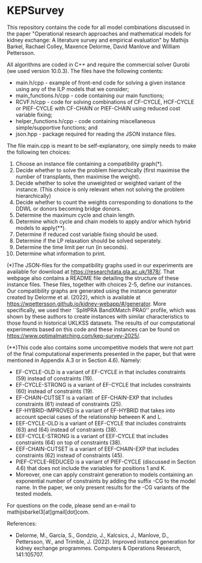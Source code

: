 # KEPSurvey
This repository contains the code for all model combinations discussed in the paper "Operational research approaches and mathematical models for kidney exchange: A literature survey and empirical evaluation" by Mathijs Barkel, Rachael Colley, Maxence Delorme, David Manlove and William Pettersson.

All algorithms are coded in C++ and require the commercial solver Gurobi (we used version 10.0.3). The files have the following contents:
- main.h/cpp             - example of front-end code for solving a given instance using any of the ILP models that we consider;
- main_functions.h/cpp   - code containing our main functions;
- RCVF.h/cpp             - code for solving combinations of CF-CYCLE, HCF-CYCLE or PIEF-CYCLE with CF-CHAIN or PIEF-CHAIN using reduced cost variable fixing;
- helper_functions.h/cpp - code containing miscellaneous simple/supportive functions; and
- json.hpp               - package required for reading the JSON instance files.

The file main.cpp is meant to be self-explanatory, one simply needs to make the following ten choices:
1. Choose an instance file containing a compatibility graph(*).
2. Decide whether to solve the problem hierarchically (first maximise the number of transplants, then maximise the weight).
3. Decide whether to solve the unweighted or weighted variant of the instance. (This choice is only relevant when not solving the problem hierarchically)
4. Decide whether to count the weights corresponding to donations to the DDWL or donors becoming bridge donors.
5. Determine the maximum cycle and chain length.
6. Determine which cycle and chain models to apply and/or which hybrid models to apply(**).
7. Determine if reduced cost variable fixing should be used.
8. Determine if the LP relaxation should be solved seperately.
9. Determine the time limit per run (in seconds).
10. Determine what information to print.

(*)The JSON-files for the compatibility graphs used in our experiments are available for download at https://researchdata.gla.ac.uk/1878/. 
That webpage also contains a README file detailing the structure of these instance files. These files, together with choices 2-5, define our instances. 
Our compatibility graphs are generated using the instance generator created by Delorme et al. (2022), which is available at https://wpettersson.github.io/kidney-webapp/#/generator.
More specifically, we used their ``SplitPRA BandXMatch PRA0'' profile, which was shown by these authors to create instances with similar characteristics to those found in historical UKLKSS datasets.
The results of our computational experiments based on this code and these instances can be found on https://www.optimalmatching.com/kep-survey-2025/.

(**)This code also contains some uncompetitive models that were not part of the final computational experiments presented in the paper, but that were mentioned in Appendix A.3 or in Section 4.6). Namely:
- EF-CYCLE-OLD is a variant of EF-CYCLE in that includes constraints (59) instead of constraints (19).
- EF-CYCLE-STRONG is a variant of EF-CYCLE that includes constraints (60) instead of constraints (19).
- EF-CHAIN-CUTSET is a variant of EF-CHAIN-EXP that includes constraints (61) instead of constraints (25).
- EF-HYBRID-IMPROVED is a variant of EF-HYBRID that takes into account special cases of the relationship between K and L.
- EEF-CYCLE-OLD is a variant of EEF-CYCLE that includes constraints (63) and (64) instead of constraints (38).
- EEF-CYCLE-STRONG is a variant of EEF-CYCLE that includes constraints (64) on top of constraints (38).
- EEF-CHAIN-CUTSET is a variant of EEF-CHAIN-EXP that includes constraints (62) instead of constraints (45).
- PIEF-CYCLE-REDUCED is a variant of PIEF-CYCLE (discussed in Section 4.6) that does not include the variables for positions 1 and K.
- Moreover, one can apply constraint generation to models containing an exponential number of constraints by adding the suffix -CG to the model name. In the paper, we only present results for the -CG variants of the tested models.

For questions on the code, please send an e-mail to mathijsbarkel3[at]gmail[dot]com.

References:
- Delorme, M., García, S., Gondzio, J., Kalcsics, J., Manlove, D., Pettersson, W., and Trimble, J. (2022). Improved instance generation for kidney exchange programmes. Computers & Operations Research, 141:105707.
